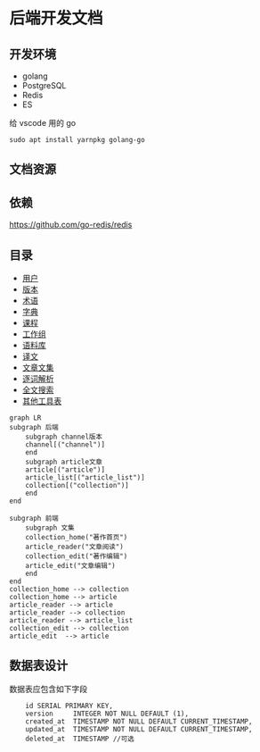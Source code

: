 # 后端开发文档

## 开发环境

-   golang
-   PostgreSQL
-   Redis
-   ES

给 vscode 用的 go

```
sudo apt install yarnpkg golang-go
```

## 文档资源

## 依赖

https://github.com/go-redis/redis

## 目录

-   [用户](user.md)
-   [版本](channel.md)
-   [术语](term.md)
-   [字典](dict.md)
-   [课程](course.md)
-   [工作组](group.md)
-   [语料库](palicanon.md)
-   [译文](translation.md)
-   [文章文集](article.md)
-   [逐词解析](wbw.md)
-   [全文搜索](search.md)
-   [其他工具表](others.md)

```mermaid
graph LR
subgraph 后端
    subgraph channel版本
    channel[("channel")]
    end
    subgraph article文章
    article[("article")]
    article_list[("article_list")]
    collection[("collection")]
    end
end

subgraph 前端
    subgraph 文集
    collection_home("著作首页")
    article_reader("文章阅读")
    collection_edit("著作编辑")
    article_edit("文章编辑")
    end
end
collection_home --> collection
collection_home --> article
article_reader --> article
article_reader --> collection
article_reader --> article_list
collection_edit --> collection
article_edit  --> article
```

## 数据表设计

数据表应包含如下字段

```
    id SERIAL PRIMARY KEY,
    version     INTEGER NOT NULL DEFAULT (1),
    created_at  TIMESTAMP NOT NULL DEFAULT CURRENT_TIMESTAMP,
    updated_at  TIMESTAMP NOT NULL DEFAULT CURRENT_TIMESTAMP,
    deleted_at  TIMESTAMP //可选
```
